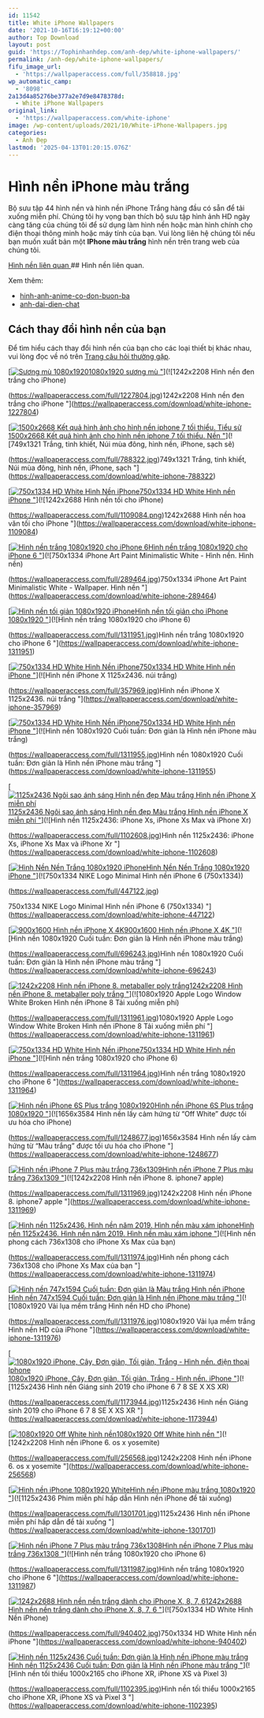 ```yaml
---
id: 11542
title: White iPhone Wallpapers
date: '2021-10-16T16:19:12+00:00'
author: Top Download
layout: post
guid: 'https://Tophinhanhdep.com/anh-dep/white-iphone-wallpapers/'
permalink: /anh-dep/white-iphone-wallpapers/
fifu_image_url:
  - 'https://wallpaperaccess.com/full/358818.jpg'
wp_automatic_camp:
  - '8098'
2a13d4a85276be377a2e7d9e8478378d:
  - White iPhone Wallpapers
original_link:
  - 'https://wallpaperaccess.com/white-iphone'
image: /wp-content/uploads/2021/10/White-iPhone-Wallpapers.jpg
categories:
  - Ảnh Đẹp
lastmod: '2025-04-13T01:20:15.076Z'
---
```

# Hình nền iPhone màu trắng

Bộ sưu tập 44 hình nền và hình nền iPhone Trắng hàng đầu có sẵn để tải xuống miễn phí. Chúng tôi hy vọng bạn thích bộ sưu tập hình ảnh HD ngày càng tăng của chúng tôi để sử dụng làm hình nền hoặc màn hình chính cho điện thoại thông minh hoặc máy tính của bạn. Vui lòng liên hệ chúng tôi nếu bạn muốn xuất bản một **IPhone màu trắng** hình nền trên trang web của chúng tôi.

[Hình nền liên quan ](#related) ## Hình nền liên quan.

   
 Xem thêm:

   
- [hinh-anh-anime-co-don-buon-ba](https://tophinhanhdep.com/anh-anime/hinh-anh-anime-co-don-buon-ba/)
- [anh-dai-dien-chat](https://tophinhanhdep.com/anh-avatar/anh-dai-dien-chat/)

## Cách thay đổi hình nền của bạn

Để tìm hiểu cách thay đổi hình nền của bạn cho các loại thiết bị khác nhau, vui lòng đọc về nó trên [Trang câu hỏi thường gặp](https://tophinhanhdep.com/faq/).

  
[[![Sương mù 1080x1920](https://wallpaperaccess.com/full/358818.jpg)1080x1920 sương mù "](https://wallpaperaccess.com/download/white-iphone-358818)](![1242x2208 Hình nền đen trắng cho iPhone)

(https://wallpaperaccess.com/full/1227804.jpg)1242x2208 Hình nền đen trắng cho iPhone "](https://wallpaperaccess.com/download/white-iphone-1227804)

[[![1500x2668 Kết quả hình ảnh cho hình nền iphone 7 tối thiểu.  Tiểu sử](https://wallpaperaccess.com/full/446978.png)1500x2668 Kết quả hình ảnh cho hình nền iphone 7 tối thiểu. Nền "](https://wallpaperaccess.com/download/white-iphone-446978)](![749x1321 Trắng, tinh khiết, Núi mùa đông, hình nền, iPhone, sạch sẽ)

(https://wallpaperaccess.com/full/788322.jpg)749x1321 Trắng, tinh khiết, Núi mùa đông, hình nền, iPhone, sạch "](https://wallpaperaccess.com/download/white-iphone-788322)

[[![750x1334 HD White Hình Nền iPhone](https://wallpaperaccess.com/full/1227794.jpg)750x1334 HD White Hình nền iPhone "](https://wallpaperaccess.com/download/white-iphone-1227794)](![1242x2688 Hình nền tối cho iPhone)

(https://wallpaperaccess.com/full/1109084.png)1242x2688 Hình nền hoa văn tối cho iPhone "](https://wallpaperaccess.com/download/white-iphone-1109084)

[[![Hình nền trắng 1080x1920 cho iPhone 6](https://wallpaperaccess.com/full/1311948.jpg)Hình nền trắng 1080x1920 cho iPhone 6 "](https://wallpaperaccess.com/download/white-iphone-1311948)](![750x1334 iPhone Art Paint Minimalistic White - Hình nền.  Hình nền)

(https://wallpaperaccess.com/full/289464.jpg)750x1334 iPhone Art Paint Minimalistic White - Wallpaper. Hình nền "](https://wallpaperaccess.com/download/white-iphone-289464)

[[![Hình nền tối giản 1080x1920 iPhone](https://wallpaperaccess.com/full/800305.jpg)Hình nền tối giản cho iPhone 1080x1920 "](https://wallpaperaccess.com/download/white-iphone-800305)](![Hình nền trắng 1080x1920 cho iPhone 6)

(https://wallpaperaccess.com/full/1311951.jpg)Hình nền trắng 1080x1920 cho iPhone 6 "](https://wallpaperaccess.com/download/white-iphone-1311951)

[[![750x1334 HD White Hình Nền iPhone](https://wallpaperaccess.com/full/940398.jpg)750x1334 HD White Hình nền iPhone "](https://wallpaperaccess.com/download/white-iphone-940398)](![Hình nền iPhone X 1125x2436.  núi trắng)

(https://wallpaperaccess.com/full/357969.jpg)Hình nền iPhone X 1125x2436. núi trắng "](https://wallpaperaccess.com/download/white-iphone-357969)

[[![750x1334 HD White Hình Nền iPhone](https://wallpaperaccess.com/full/1227900.jpg)750x1334 HD White Hình nền iPhone "](https://wallpaperaccess.com/download/white-iphone-1227900)](![Hình nền 1080x1920 Cuối tuần: Đơn giản là Hình nền iPhone màu trắng)

(https://wallpaperaccess.com/full/1311955.jpg)Hình nền 1080x1920 Cuối tuần: Đơn giản là Hình nền iPhone màu trắng "](https://wallpaperaccess.com/download/white-iphone-1311955)

[[![1125x2436 Ngôi sao ánh sáng Hình nền đẹp Màu trắng Hình nền iPhone X miễn phí](https://wallpaperaccess.com/full/1311956.jpg)1125x2436 Ngôi sao ánh sáng Hình nền đẹp Màu trắng Hình nền iPhone X miễn phí "](https://wallpaperaccess.com/download/white-iphone-1311956)](![Hình nền 1125x2436: iPhone Xs, iPhone Xs Max và iPhone Xr)

(https://wallpaperaccess.com/full/1102608.jpg)Hình nền 1125x2436: iPhone Xs, iPhone Xs Max và iPhone Xr "](https://wallpaperaccess.com/download/white-iphone-1102608)

[[![Hình Nền Nền Trắng 1080x1920 iPhone](https://wallpaperaccess.com/full/1227866.jpg)Hình Nền Nền Trắng 1080x1920 iPhone "](https://wallpaperaccess.com/download/white-iphone-1227866)](![750x1334 NIKE Logo Minimal Hình nền iPhone 6 (750x1334))

(https://wallpaperaccess.com/full/447122.jpg)

750x1334 NIKE Logo Minimal Hình nền iPhone 6 (750x1334) "](https://wallpaperaccess.com/download/white-iphone-447122)

[[![900x1600 Hình nền iPhone X 4K](https://wallpaperaccess.com/full/829159.jpg)900x1600 Hình nền iPhone X 4K "](https://wallpaperaccess.com/download/white-iphone-829159)](![Hình nền 1080x1920 Cuối tuần: Đơn giản là Hình nền iPhone màu trắng)

(https://wallpaperaccess.com/full/696243.jpg)Hình nền 1080x1920 Cuối tuần: Đơn giản là Hình nền iPhone màu trắng "](https://wallpaperaccess.com/download/white-iphone-696243)

[[![1242x2208 Hình nền iPhone 8.  metaballer poly trắng](https://wallpaperaccess.com/full/446981.jpg)1242x2208 Hình nền iPhone 8. metaballer poly trắng "](https://wallpaperaccess.com/download/white-iphone-446981)](![1080x1920 Apple Logo Window White Broken Hình nền iPhone 8 Tải xuống miễn phí)

(https://wallpaperaccess.com/full/1311961.jpg)1080x1920 Apple Logo Window White Broken Hình nền iPhone 8 Tải xuống miễn phí "](https://wallpaperaccess.com/download/white-iphone-1311961)

[[![750x1334 HD White Hình Nền iPhone](https://wallpaperaccess.com/full/1311963.jpg)750x1334 HD White Hình nền iPhone "](https://wallpaperaccess.com/download/white-iphone-1311963)](![Hình nền trắng 1080x1920 cho iPhone 6)

(https://wallpaperaccess.com/full/1311964.jpg)Hình nền trắng 1080x1920 cho iPhone 6 "](https://wallpaperaccess.com/download/white-iphone-1311964)

[[![Hình nền iPhone 6S Plus trắng 1080x1920](https://wallpaperaccess.com/full/1311965.jpg)Hình nền iPhone 6S Plus trắng 1080x1920 "](https://wallpaperaccess.com/download/white-iphone-1311965)](![1656x3584 Hình nền lấy cảm hứng từ “Off White” được tối ưu hóa cho iPhone)

(https://wallpaperaccess.com/full/1248677.jpg)1656x3584 Hình nền lấy cảm hứng từ “Màu trắng” được tối ưu hóa cho iPhone "](https://wallpaperaccess.com/download/white-iphone-1248677)

[[![Hình nền iPhone 7 Plus màu trắng 736x1309](https://wallpaperaccess.com/full/1311967.jpg)Hình nền iPhone 7 Plus màu trắng 736x1309 "](https://wallpaperaccess.com/download/white-iphone-1311967)](![1242x2208 Hình nền iPhone 8.  iphone7 apple)

(https://wallpaperaccess.com/full/1311969.jpg)1242x2208 Hình nền iPhone 8. iphone7 apple "](https://wallpaperaccess.com/download/white-iphone-1311969)

[[![Hình nền 1125x2436.  Hình nền năm 2019. Hình nền màu xám iphone](https://wallpaperaccess.com/full/1248664.jpg)Hình nền 1125x2436. Hình nền năm 2019. Hình nền màu xám iphone "](https://wallpaperaccess.com/download/white-iphone-1248664)](![Hình nền phong cách 736x1308 cho iPhone Xs Max của bạn)

(https://wallpaperaccess.com/full/1311974.jpg)Hình nền phong cách 736x1308 cho iPhone Xs Max của bạn "](https://wallpaperaccess.com/download/white-iphone-1311974)

[[![Hình nền 747x1594 Cuối tuần: Đơn giản là Màu trắng Hình nền iPhone](https://wallpaperaccess.com/full/925163.jpg)Hình nền 747x1594 Cuối tuần: Đơn giản là Hình nền iPhone màu trắng "](https://wallpaperaccess.com/download/white-iphone-925163)](![1080x1920 Vải lụa mềm trắng Hình nền HD cho iPhone)

(https://wallpaperaccess.com/full/1311976.jpg)1080x1920 Vải lụa mềm trắng Hình nền HD của iPhone "](https://wallpaperaccess.com/download/white-iphone-1311976)

[[![1080x1920 iPhone, Cây, Đơn giản, Tối giản, Trắng - Hình nền.  điện thoại Iphone](https://wallpaperaccess.com/full/447033.jpg)1080x1920 iPhone, Cây, Đơn giản, Tối giản, Trắng - Hình nền. iPhone "](https://wallpaperaccess.com/download/white-iphone-447033)](![1125x2436 Hình nền Giáng sinh 2019 cho iPhone 6 7 8 SE X XS XR)

(https://wallpaperaccess.com/full/1173944.jpg)1125x2436 Hình nền Giáng sinh 2019 cho iPhone 6 7 8 SE X XS XR "](https://wallpaperaccess.com/download/white-iphone-1173944)

[[![1080x1920 Off White hình nền](https://wallpaperaccess.com/full/1311981.jpg)1080x1920 Off White hình nền "](https://wallpaperaccess.com/download/white-iphone-1311981)](![1242x2208 Hình nền iPhone 6.  os x yosemite)

(https://wallpaperaccess.com/full/256568.jpg)1242x2208 Hình nền iPhone 6. os x yosemite "](https://wallpaperaccess.com/download/white-iphone-256568)

[[![Hình nền iPhone 1080x1920 White](https://wallpaperaccess.com/full/1311984.jpg)Hình nền iPhone màu trắng 1080x1920 "](https://wallpaperaccess.com/download/white-iphone-1311984)](![1125x2436 Phim miễn phí hấp dẫn Hình nền iPhone để tải xuống)

(https://wallpaperaccess.com/full/1301701.jpg)1125x2436 Hình nền iPhone miễn phí hấp dẫn để tải xuống "](https://wallpaperaccess.com/download/white-iphone-1301701)

[[![Hình nền iPhone 7 Plus màu trắng 736x1308](https://wallpaperaccess.com/full/1311986.jpg)Hình nền iPhone 7 Plus màu trắng 736x1308 "](https://wallpaperaccess.com/download/white-iphone-1311986)](![Hình nền trắng 1080x1920 cho iPhone 6)

(https://wallpaperaccess.com/full/1311987.jpg)Hình nền trắng 1080x1920 cho iPhone 6 "](https://wallpaperaccess.com/download/white-iphone-1311987)

[[![1242x2688 Hình nền nền trắng dành cho iPhone X, 8, 7, 6](https://wallpaperaccess.com/full/1311988.png)1242x2688 Hình nền nền trắng dành cho iPhone X, 8, 7, 6 "](https://wallpaperaccess.com/download/white-iphone-1311988)](![750x1334 HD White Hình Nền iPhone)

(https://wallpaperaccess.com/full/940402.jpg)750x1334 HD White Hình nền iPhone "](https://wallpaperaccess.com/download/white-iphone-940402)

[[![Hình nền 1125x2436 Cuối tuần: Đơn giản là Hình nền iPhone màu trắng](https://wallpaperaccess.com/full/1311990.jpg)Hình nền 1125x2436 Cuối tuần: Đơn giản là Hình nền iPhone màu trắng "](https://wallpaperaccess.com/download/white-iphone-1311990)](![Hình nền tối thiểu 1000x2165 cho iPhone XR, iPhone XS và Pixel 3)

(https://wallpaperaccess.com/full/1102395.jpg)Hình nền tối thiểu 1000x2165 cho iPhone XR, iPhone XS và Pixel 3 "](https://wallpaperaccess.com/download/white-iphone-1102395)
